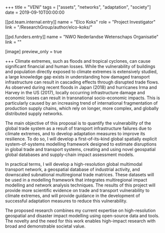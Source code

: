 +++
title 			= "VENI"
tags 			= ["assets", "networks", "adaptation", "society"]
date            = 2019-09-10T00:00:00

[[pd.team.internal.entry]]
  name = "Elco Koks"
  role = "Project Investigator"
  link = "/ResearchGroup/author/elco-koks/"

[[pd.funders.entry]]
  name = "NWO Nederlandse Wetenschaps Organisatie"
  link = ""

[image]
  preview_only = true

+++
Climate extremes, such as floods and tropical cyclones, can cause significant financial and human losses. While the vulnerability of buildings and population directly exposed to climate extremes is extensively studied, a large knowledge gap exists in understanding how damaged transport infrastructure can result in cascading effects through disrupted trade flows. As observed during recent floods in Japan (2018) and hurricanes Irma and Harvey in the US (2017), locally occurring infrastructure damage and economic losses can result in transnational socio-economic impacts. This is particularly caused by an increasing trend of international fragmentation of production supply chains, which rely on longer, more complex, and globally distributed supply networks.

The main objective of this proposal is to quantify the vulnerability of the global trade system as a result of transport infrastructure failures due to climate extremes, and to develop adaptation measures to improve its resilience. To do so, I will develop a first-of-its-kind global spatially explicit system-of-systems modelling framework designed to estimate disruptions in global trade and transport systems, creating and using novel geospatial global databases and supply-chain impact assessment models. 

In practical terms, I will develop a high-resolution global multimodal transport network, a geospatial database of industrial activity, and downscaled subnational multiregional trade matrices. These datasets will be used in a modelling framework that integrates multiregional impact modelling and network analysis techniques. The results of this project will provide more scientific evidence on trade and transport vulnerability to climate extremes, and will provide guidance in the development of successful adaptation measures to reduce this vulnerability. 

The proposed research combines my current expertise on high-resolution geospatial and disaster impact modelling using open-source data and tools. The novelty and the need for this work enables high-impact research with broad and demonstrable societal value.


<!--
**Model Features**
{{< dyntable cs-style = "background-color:beige;color:black;font-size:1rem; margin: 0 auto" >}}

{{< dynitem maxwidth="50%">}}
**Scalability** 

The techniques developed in this study have been applied to large-scale networks.. 
{{< /dynitem >}}

{{< dynitem maxwidth="50%">}}
**Multiple Strategies** 

The model combines multiple techniques for evacuation optimisation: signal phasing at key junctions, demand staging at
the origin nodes, selection of multiple destination shelters.
{{< /dynitem >}}

{{< dynitem maxwidth="50%">}}
**Evacuee Decisions** 

Decision-making on path selection is relegated to the evacuees.

{{< /dynitem >}}

{{< dynitem maxwidth="50%">}}
**Pre-planning** 

The outputs of the algorithm may contribute to construct a palette of evacuation strategies, each suited for 
different families of scenarios and available to the disaster response professionals to apply in accordance to 
the specific nature of each emergency. 

{{< /dynitem >}}
{{< /dyntable >}}

<br/>

-->

